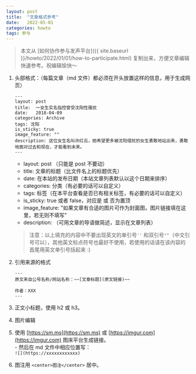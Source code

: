 ```yaml
---
layout: post
title:  "文章格式参考"
date:   2022-05-01
categories: howto
tags: 参与
---
```


> 本文从 [如何协作参与发声平台]({{ site.baseurl }}/howto/2022/01/01/how-to-participate.html) 复制出来，方便文章编辑快速参考。祝编辑愉快～


1. 头部格式：（每篇文章（md 文件）都必须在开头放置这样的信息，用于生成网页）  

    ```
    ---
    layout: post
    title:  一女生实名指控曾受沈阳性骚扰
    date:   2018-04-09
    categories: Archive
    tags: 沈阳
    is_sticky: true
    image_feature: ""
    description: 这位女生名叫许红云，她希望更多被沈阳侵扰的女生勇敢地站出来，勇敢地面对过去和现在，才能看到未来。
    ---
    ```
    - layout: post （只能是 post 不要动）  
    - title: 文章的标题（比文件名上的标题优先）  
    - date: 在本站的发布日期（本站文章列表默认以这个日期来排序）  
    - categories: 分类（有必要的话可以自定义）  
    - tags: 标签（在本平台查看是否已有相关标签，有必要的话可以自定义）  
    - is_sticky: true 或者 false，对应是 或 否为置顶  
    - image_feature: "如果文章有合适的图片可作为封面图，图片链接填在这里，若无则不填写"  
    - description: （可用文章的导语做简述，显示在文章列表）  

    > 注意：以上填充的内容中不要出现英文的单引号`''` 和双引号`""`（中文引号可以），其他英文标点符号也最好不使用，若使用的话请在该内容的首尾用英文单引号括起来 :)  
    
2. 引用来源的格式

    ```
    ---
    原文来自公号名称/网站名称：~~[文章标题](原文链接)~~
    
    作者：XXX
    ---
    ```

3. 正文小标题，使用 h2 或 h3。

4. 图片编辑
  1. 使用 [https://sm.ms](https://sm.ms) 或 [https://imgur.com](https://imgur.com) 图床平台生成链接。  
    - 然后在 md 文件中相应位置写：  
    ```
    ![](https://xxxxxxxxxxxx)
    ```
  2. 图注用 `<center>图注</center>` 居中。

